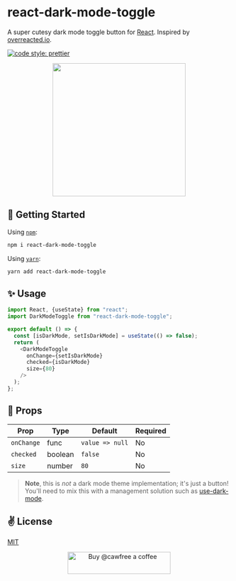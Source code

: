 # react-dark-mode-toggle

A super cutesy dark mode toggle button for [React](https://github.com/facebook/react). Inspired by [overreacted.io](https://overreacted.io/).

<a href="#badge">
    <img alt="code style: prettier" src="https://img.shields.io/badge/code_style-prettier-ff69b4.svg?style=flat-square"></a>

<p align="center">
  <img src="./assets/title.gif" width="300" height="300" />
</p>

## 🚀 Getting Started

Using [`npm`]():

```bash
npm i react-dark-mode-toggle
```

Using [`yarn`]():

```bash
yarn add react-dark-mode-toggle
```

## ✨ Usage

```javascript
import React, {useState} from "react";
import DarkModeToggle from "react-dark-mode-toggle";

export default () => {
  const [isDarkMode, setIsDarkMode] = useState(() => false);
  return (
    <DarkModeToggle
      onChange={setIsDarkMode}
      checked={isDarkMode}
      size={80}
    />
  );
};
```

## 📌 Props

Prop                  | Type     | Default                   | Required
--------------------- | -------- | ------------------------- | --------
`onChange`|func|`value => null`|No
`checked`|boolean|`false`|No
`size`|number|`80`|No

> **Note**, this is _not_ a dark mode theme implementation; it's just a button! You'll need to mix this with a management solution such as [use-dark-mode](https://github.com/donavon/use-dark-mode).

## ✌️ License
[MIT](https://opensource.org/licenses/MIT)

<p align="center">
  <a href="https://www.buymeacoffee.com/cawfree">
    <img src="https://cdn.buymeacoffee.com/buttons/default-orange.png" alt="Buy @cawfree a coffee" width="232" height="50" />
  </a>
</p>


